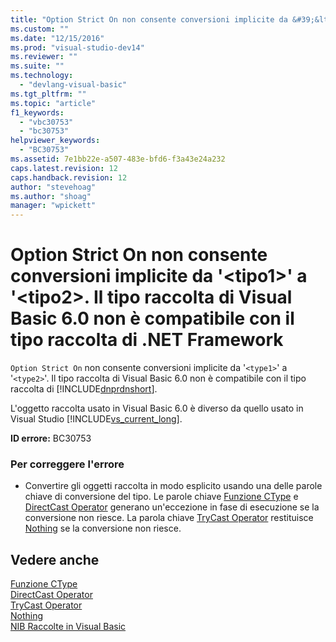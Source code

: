 ```yaml
---
title: "Option Strict On non consente conversioni implicite da &#39;&lt;tipo1&gt;&#39; a &#39;&lt;tipo2&gt;. Il tipo raccolta di Visual Basic 6.0 non &#232; compatibile con il tipo raccolta di .NET Framework | Microsoft Docs"
ms.custom: ""
ms.date: "12/15/2016"
ms.prod: "visual-studio-dev14"
ms.reviewer: ""
ms.suite: ""
ms.technology: 
  - "devlang-visual-basic"
ms.tgt_pltfrm: ""
ms.topic: "article"
f1_keywords: 
  - "vbc30753"
  - "bc30753"
helpviewer_keywords: 
  - "BC30753"
ms.assetid: 7e1bb22e-a507-483e-bfd6-f3a43e24a232
caps.latest.revision: 12
caps.handback.revision: 12
author: "stevehoag"
ms.author: "shoag"
manager: "wpickett"
---
```

# Option Strict On non consente conversioni implicite da &#39;&lt;tipo1&gt;&#39; a &#39;&lt;tipo2&gt;. Il tipo raccolta di Visual Basic 6.0 non &#232; compatibile con il tipo raccolta di .NET Framework
`Option Strict On` non consente conversioni implicite da '`<type1>`' a '`<type2>`'. Il tipo raccolta di Visual Basic 6.0 non è compatibile con il tipo raccolta di [!INCLUDE[dnprdnshort](../code-quality/includes/dnprdnshort_md.md)].  
  
 L'oggetto raccolta usato in Visual Basic 6.0 è diverso da quello usato in Visual Studio [!INCLUDE[vs_current_long](../misc/includes/vs_current_long_md.md)].  
  
 **ID errore:** BC30753  
  
### Per correggere l'errore  
  
-   Convertire gli oggetti raccolta in modo esplicito usando una delle parole chiave di conversione del tipo. Le parole chiave [Funzione CType](/dotnet/visual-basic/language-reference/functions/ctype-function) e [DirectCast Operator](/dotnet/visual-basic/language-reference/operators/directcast-operator) generano un'eccezione in fase di esecuzione se la conversione non riesce. La parola chiave [TryCast Operator](/dotnet/visual-basic/language-reference/operators/trycast-operator) restituisce [Nothing](/dotnet/visual-basic/language-reference/nothing) se la conversione non riesce.  
  
## Vedere anche  
 [Funzione CType](/dotnet/visual-basic/language-reference/functions/ctype-function)   
 [DirectCast Operator](/dotnet/visual-basic/language-reference/operators/directcast-operator)   
 [TryCast Operator](/dotnet/visual-basic/language-reference/operators/trycast-operator)   
 [Nothing](/dotnet/visual-basic/language-reference/nothing)   
 [NIB Raccolte in Visual Basic](http://msdn.microsoft.com/it-it/8b2b7845-2251-4573-8dd3-c9f9c0a66a21)